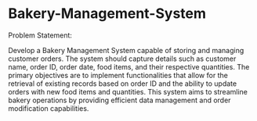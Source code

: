 # Bakery-Management-System
 
Problem Statement:

Develop a Bakery Management System capable of storing and managing customer orders. The system should capture details such as customer name, order ID, order date, food items, and their respective quantities. The primary objectives are to implement functionalities that allow for the retrieval of existing records based on order ID and the ability to update orders with new food items and quantities. This system aims to streamline bakery operations by providing efficient data management and order modification capabilities.